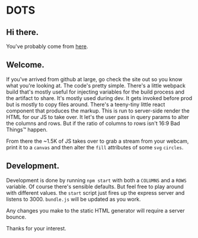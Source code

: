 # DOTS

## Hi there.

You've probably come from [here](joelepper.com).

## Welcome.

If you've arrived from github at large, go check the site out so you know what you're looking at. The code's pretty simple. There's a little webpack build that's mostly useful for injecting variables for the build process and the artifact to share. It's mostly used during dev. It gets invoked before prod but is mostly to copy files around. There's a teeny-tiny little react component that produces the markup. This is run to server-side render the HTML for our JS to take over. It let's the user pass in query params to alter the columns and rows. But if the ratio of columns to rows isn't 16:9 Bad Things™ happen.

From there the ~1.5K of JS takes over to grab a stream from your webcam, print it to a `canvas` and then alter the `fill` attributes of some `svg` `circles`.

## Development.

Development is done by running `npm start` with both a `COLUMNS` and a `ROWS` variable. Of course there's sensible defaults. But feel free to play around with different values. the `start` script just fires up the express server and listens to 3000. `bundle.js` will be updated as you work.

Any changes you make to the static HTML generator will require a server bounce.

Thanks for your interest.